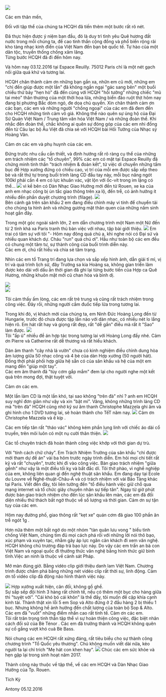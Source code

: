 <!--
title: Loi tri an 
author: TichKy Nguyen
status: completed 
-->
![](01.JPG)

Các em thân mến,

Đối với tập thể của chúng ta HCQH đã tiến thêm một bước rất rõ nét.
 
Đã thực hiện được ý niệm ban đầu, đó là duy trì tình yêu Quê hương đất nước trong mỗi chúng ta, đề cao tinh thần cộng đồng và phổ biến rộng rãi kho tàng nhạc kinh điển của Việt Nam đến bạn bè quốc tế. 
Tự hào của một dân tộc, truyền thống chống xâm lăng.  
Từng bước HCQH đã đi đến hôm nay.
   
Và hôm nay 03.12.2016 tại Espace Reuilly. 75012 Paris chỉ là một nét gạch nối giữa quá khứ và tương lai.

HCQH chân thành cảm ơn những bạn gần xa, nhữn em cũ mới, những em "chỉ đến giúp được một lần" đã không ngần ngại "gác sang bên" một buổi chiều thứ bảy "hẹn hò" đã đến cùng với HCQH "hồi tưởng" những chiếc "mũ tai mèo" thân thương của một thời hoa lửa, những biển đảo ruột thịt hôm nay đang bị phương Bắc dòm ngó, đe dọa chủ quyền. 
Xin chân thành cảm ơn các bạn, các em và những người "chồng ngoại" của các em đã đem đến cho HCQH những tình cảm vô giá. 
Không thể nào quên sự ủng hộ của Đại Sứ Quán Việt Nam / Trung tâm văn hóa Việt Nam / và những đoàn thể. 
Khi nhắc đến đoàn thể, chắc không ai quên sự đóng góp của các em nhi đồng đến từ Câu lạc bộ Âu Việt đã chia sẻ với HCQH bài Hồi Tưởng của Nhạc sỹ Hoàng Vân. 

Cảm ơn các em và phụ huynh của các em. 

Đứng trước nhu cầu cần thiết, và định hướng rất rõ ràng cụ thể của những em trách nhiệm các "tổ chuyên", 99% các em có mặt tại Espace Reuilly đã chứng minh tinh thần "trách nhiệm & đoàn kết", từ việc di chuyển những tấm bục để Hợp xướng đứng có chiều cao, vị trí của mỗi em được sắp xếp theo bè và rất thứ tự trong buổi trình làng CD đầu tay này, mỗi bục năng ngót 100kl phải cần 4 em có lực khuân vác, vật lộn với ốc-vít trong im lặng có thể... 
![](02.JPG)
vì kề bên có Dàn Nhạc Giao Hưởng mới đến từ Rouen, xe ka của anh em nhạc công bị ùn tắc giao thông trên xa lộ, đến trễ, có ảnh hưởng ít nhiều đến phần duyệt chương trình (filage). 
![](02-bis.jpg)  
Bên cánh gà trên sân khấu 2 em đang điều chỉnh máy vi tính để chuyển tải cho chúng ta hình ảnh và những gương mặt thân quen của những năm sinh hoạt gần đây. 

Trong một góc ngoài sảnh lớn, 2 em dẫn chương trình một Nam một Nữ đến từ 2 tỉnh khá xa Paris tranh thủ bàn việc với nhau, tập bài giới thiệu.
![](mc.jpg) 
Em trai có tâm sự với tôi "- Hôm nay đông quá chú ạ, khi nghe nói có Đại sứ và nhiều quan khách dự. Cháu "run" quá chú ơi". 
Hầu như toàn bộ các em đều có chung một tâm tư, sự thành công của buổi trình diễn này.  
Các em ơi, chú rất hiểu và chia sẻ tâm trạng.
  
Nhìn các em tổ Trang trí đang lựa chọn và sắp xếp hình ảnh, dẫn giải tỉ mỉ, vị trí và quá trình lịch sử, đây Trường sa kia Hoàng sa, không gian triển lãm được kéo dài với dấu ấn thời gian đã ghi lại từng bước tiến của Hợp ca Quê Hương, những khuôn mặt mới cũ chan hòa và bình dị.
 
![](03.jpg)  
![](04.JPG)

Tôi cảm thấy ấm lòng, các em rất trẻ trung và cũng rất trách nhiệm trong công việc.  Đây rồi, những người cầm đuốc tiếp lửa trong tương lai.

Trong khi đó, vị khách mời của chúng ta, em Ninh Đức Hoàng Long đến từ Hungarie, trước đó chưa được tập lần nào với dàn nhạc, có nhiều nét lo lắng hiện rõ. Em hát rất hay và giọng rất đẹp, rất "dễ gần" điều mà rất ít "Sao" làm được.
![](06.jpg)  
Tôi "ấp ủ" nhiều đề án hợp tác trong tương lai với Hoàng Long đấy nhé. 
Cảm ơn Pierre và Catherine rất dễ thương và rất hiếu khách.

Dàn âm thanh "cây nhà lá vườn" chưa có kinh nghiệm điều chỉnh dung hòa âm lượng giữa 50 nhạc công và 4 bè của dàn Hợp xướng (50 người hát). 
Đồng thời phải phối hợp giữa hệ sẵn có của sân khấu và hệ của một em mang đến "giúp một tay".  
Các em âm thanh đã "tùy cơm gắp mắm" đem lại cho người nghe một kết quả trên mong đợi, thật tuyệt vời. 

Cảm ơn các em.

Một lần làm CD là một lần khó, tại sao không "trên đà" nhỉ ? anh em HCQH suy nghĩ đơn giản như vậy và xin "bật mí". Vâng, không những trình lảng CD mà "trên đà" HCQH cũng nhờ kỹ sư âm thanh Christophe Mazzela ghi âm và ghi hình cho 1 DVD tương lai, sẽ hoàn thành cho TếT năm nay.
![](Chris.jpg) 
Cảm ơn Christophe Mazzela và ê kíp . 

Các em tiếp tân rất "tháo vác" không kém phần lung linh với chiếc áo dài cổ truyền, trên môi luôn có một nụ cười thân thiện. 
![](tiep-tan.JPG)   

Các tổ chuyên trách đã hoàn thành công việc khớp với thời gian dự trù. 

Với "tính cách chữ cháy". Em Trách Nhiệm Trưởng của sân khấu "chỉ được mời tham dự đề án" vài ba hôm trước ngày trình diễn. Em hỏi mọi chi tiết rất kỹ và rất "chuyên", trước khi đi vào công việc. 
Bàn giao trách nhiệm "giữa gềnh" như vậy là một điều tối kỵ và bất đắc dĩ. Tôi thở phào, vì nghề nghiệp của em, không liên quan gì đến nghệ thuật sân khấu. Em đang dạy tại Ecole du Louvre về Nghệ-thuật-Châu-Á và có trách nhiệm với vài Bảo Tàng khác tại Paris. 
Viết đến đây, tôi liên tưởng đến "tổ điều hành việc giữ chỗ qua mạng internet và tổ chức giây chuyền nhân sự tiếp tân". Ngay từ giờ phút được bàn giao trách nhiệm cho đến lúc sân khấu lên màn, các em đã đối diện nhiều thử thách bất ngờ thuộc về số lượng và thời gian. Cảm ơn sự tận tụy của các em.

Hôm nay đường phố, giao thông rất "kẹt xe" quán cơm đã giao 100 phần ăn trễ ngót 1g .
 
Hơn nữa thêm một bất ngờ do một nhóm "tàn quân lưu vong " biểu tình chống Việt Nam, chúng tìm đủ mọi cách phá rối với những lời nói thô bạo, xúc phạm và xuyên tạc, nhằm gây áp lực ngăn cản khách đi xem văn nghệ. 
HCQH không chủ trương đáp trả bạo lực này. 
Do vậy các em trấn an bà con Việt Nam và ngoại quốc đi thưởng thức văn nghệ bằng hình thức giữ bình tĩnh.Việc an ninh là thuộc về cảnh sát Pháp.

Mở màn đúng giờ. Bằng vidéo clip giới thiệu danh lam Việt Nam. 
Chương trình được chấm phá bằng những nét vidéo clip rất thời sự, linh động. Cảm ơn tổ vidéo clip đã động não hình thành việc này.
  
![](07.jpg) 
Hợp xướng xuất hiện, cân đối, không gồ ghề.  
Sự sắp sếp đội hình 3 hàng rất chỉnh tề, nếu có thêm một bục cho hàng giữa thì "tuyệt vời". "Cái khó bó cái khôn" là thế đấy, tôi muốn đề cập khía cạnh kinh tài. 
Thành thật xin lỗi 5 em Sop và Alto đứng ở 2 đầu hàng 2 bị thiếu 1 bục.
Nhưng không hề ảnh hưởng đến chất lượng của toàn bộ Sop & Alto. 
Các em đã "vuốt" những điểm nhấn cao rất tinh tế. Cảm ơn các em.  
Tôi rất trân trọng tinh thần tập thể vì sự hoàn thiện công việc, đặc biệt nhân cách đối sử của Bè Ténor . Các em đã trưởng thành và HCQH không quên sự cố gắng vượt khó cuả Bè Bass.

Nói chung các em HCQH rất xứng đáng, rất tiêu biểu cho sự thành công chương trình "Tổ Quốc yêu thương". 
Chú không muốn viết dài nữa, kẻo người ta lại chỉ trích "Mẹ hát con khen hay".
![](08.jpg)
Chúc các em sức khỏe và hẹn gặp lại trong sinh hoạt năm 2017.

Thành công này thuộc về tập thể, về các em HCQH và Dàn Nhạc Giao Hưởng của Tp. Rouen. 

Tích Kỳ

Antony
05.12.2016



